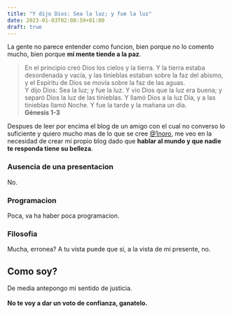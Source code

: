 ```yaml
---
title: "Y dijo Dios: Sea la luz; y fue la luz"
date: 2023-01-03T02:08:59+01:00
draft: true
---
```


La gente no parece entender como funcion, bien porque no lo comento mucho, bien porque **mi mente tiende a la paz**.

>En el principio creó Dios los cielos y la tierra. Y la tierra estaba desordenada y vacía, y las tinieblas estaban sobre la faz del abismo, y el Espíritu de Dios se movía sobre la faz de las aguas.
<br>Y dijo Dios: Sea la luz; y fue la luz. Y vio Dios que la luz era buena; y separó Dios la luz de las tinieblas. Y llamó Dios a la luz Día, y a las tinieblas llamó Noche. Y fue la tarde y la mañana un día.
<br>**Génesis 1-3**

Despues de leer por encima el blog de un amigo con el cual no converso lo suficiente y quiero mucho mas de lo que se cree [@1noro](https://github.com/1noro), me veo en la necesidad de crear mi propio blog dado que **hablar al mundo y que nadie te responda tiene su belleza**.


### Ausencia de una presentacion
No.
### Programacion
Poca, va ha haber poca programacion.
### Filosofia
Mucha, erronea? A tu vista puede que si, a la vista de mi presente, no.
## Como soy?
De media antepongo mi sentido de justicia.
<br><br>
**No te voy a dar un voto de confianza, ganatelo.**